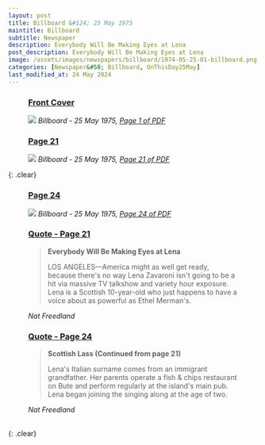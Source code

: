 ```yaml
---
layout: post
title: Billboard &#124; 25 May 1975
maintitle: Billboard
subtitle: Newspaper
description: Everybody Will Be Making Eyes at Lena
post_description: Everybody Will Be Making Eyes at Lena
image: /assets/images/newspapers/billboard/1974-05-25-01-billboard.png
categories: [Newspaper&#58; Billboard, OnThisDay25May]
last_modified_at: 24 May 2024
---
```


<figure class="fig1">
<h3 id="infobox1"><a href="#infobox1">Front Cover</a></h3>
<a href="/assets/images/newspapers/billboard/1974-05-25-01-billboard.png"><img src="/assets/images/newspapers/billboard/1974-05-25-01-billboard.png" class="full-width zoom-in" /></a>
<cite>Billboard - 25 May 1975, <a class="external-link" href="https://www.worldradiohistory.com/Archive-All-Music/Billboard/70s/1974/Billboard%201974-05-25.pdf">Page 1 of PDF</a></cite>
</figure>

<figure class="fig2">
<h3 id="infobox2"><a href="#infobox2">Page 21</a></h3>
<a href="/assets/images/newspapers/billboard/1974-05-25-21-billboard.png"><img src="/assets/images/newspapers/billboard/1974-05-25-21-billboard.png" class="full-width zoom-in" /></a>
<cite>Billboard - 25 May 1975, <a class="external-link" href="https://www.worldradiohistory.com/Archive-All-Music/Billboard/70s/1974/Billboard%201974-05-25.pdf#page=21">Page 21 of PDF</a></cite>
</figure>

{: .clear}

<figure class="fig1">
<h3 id="infobox3"><a href="#infobox3">Page 24</a></h3>
<a href="/assets/images/newspapers/billboard/1974-05-25-24-billboard.png"><img src="/assets/images/newspapers/billboard/1974-05-25-24-billboard.png" class="full-width zoom-in" /></a>
<cite>Billboard - 25 May 1975, <a class="external-link" href="https://www.worldradiohistory.com/Archive-All-Music/Billboard/70s/1974/Billboard%201974-05-25.pdf#page=24">Page 24 of PDF</a></cite>
</figure>

<figure class="fig2">
<h3 id="infobox4"><a href="#infobox4">Quote - Page 21</a></h3>
<blockquote>
<p><strong>Everybody Will Be Making Eyes at Lena</strong></p>
<p>LOS ANGELES&#8212;America might as well get ready, because there's no way Lena Zavaroni isn't going to be a hit via massive TV talkshow and variety hour exposure. Lena is a Scottish 10-year-old who just happens to have a voice about as powerful as Ethel Merman's.</p>
</blockquote>
<cite>Nat Freedland</cite>
<h3 id="infobox5"><a href="#infobox5">Quote - Page 24</a></h3>
<blockquote>
<p><strong>Scottish Lass (Continued from page 21)</strong></p>
<p>Lena's Italian surname comes from an immigrant grandfather. Her parents operate a fish & chips restaurant on Bute and perform regularly at the island's main pub. Lena began joining the singing along at the age of two.</p>
</blockquote>
<cite>Nat Freedland</cite>
</figure>

<br />{: .clear}

